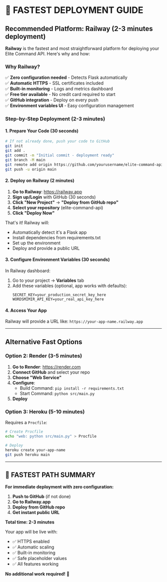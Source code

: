 # 🚀 FASTEST DEPLOYMENT GUIDE

## Recommended Platform: Railway (2-3 minutes deployment)

**Railway** is the fastest and most straightforward platform for deploying your Elite Command API. Here's why and how:

### Why Railway?

✅ **Zero configuration needed** - Detects Flask automatically  
✅ **Automatic HTTPS** - SSL certificates included  
✅ **Built-in monitoring** - Logs and metrics dashboard  
✅ **Free tier available** - No credit card required to start  
✅ **GitHub integration** - Deploy on every push  
✅ **Environment variables UI** - Easy configuration management  

### Step-by-Step Deployment (2-3 minutes)

#### 1. Prepare Your Code (30 seconds)
```bash
# If not already done, push your code to GitHub
git init
git add .
git commit -m "Initial commit - deployment ready"
git branch -M main
git remote add origin https://github.com/yourusername/elite-command-api.git
git push -u origin main
```

#### 2. Deploy on Railway (2 minutes)

1. **Go to Railway**: https://railway.app
2. **Sign up/Login** with GitHub (30 seconds)
3. **Click "New Project"** → **"Deploy from GitHub repo"**
4. **Select your repository** (elite-command-api)
5. **Click "Deploy Now"**

That's it! Railway will:
- Automatically detect it's a Flask app
- Install dependencies from requirements.txt
- Set up the environment
- Deploy and provide a public URL

#### 3. Configure Environment Variables (30 seconds)

In Railway dashboard:
1. Go to your project → **Variables** tab
2. Add these variables (optional, app works with defaults):
   ```
   SECRET_KEY=your_production_secret_key_here
   WORDSMIMIR_API_KEY=your_real_api_key_here
   ```

#### 4. Access Your App
Railway will provide a URL like: `https://your-app-name.railway.app`

---

## Alternative Fast Options

### Option 2: Render (3-5 minutes)

1. **Go to Render**: https://render.com
2. **Connect GitHub** and select your repo
3. **Choose "Web Service"**
4. **Configure**:
   - Build Command: `pip install -r requirements.txt`
   - Start Command: `python src/main.py`
5. **Deploy**

### Option 3: Heroku (5-10 minutes)

Requires a `Procfile`:
```bash
# Create Procfile
echo "web: python src/main.py" > Procfile

# Deploy
heroku create your-app-name
git push heroku main
```

---

## 🎯 FASTEST PATH SUMMARY

**For immediate deployment with zero configuration:**

1. **Push to GitHub** (if not done)
2. **Go to Railway.app**
3. **Deploy from GitHub repo**
4. **Get instant public URL**

**Total time: 2-3 minutes**

Your app will be live with:
- ✅ HTTPS enabled
- ✅ Automatic scaling
- ✅ Built-in monitoring
- ✅ Safe placeholder values
- ✅ All features working

**No additional work required!** 🎉

